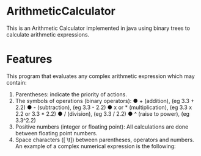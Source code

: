 # ArithmeticCalculator

This is an Arithmetic Calculator implemented in java using binary trees to calculate arithmetic expressions.

# Features 

This program  that evaluates any complex arithmetic expression which may contain:
1. Parentheses: indicate the priority of actions.
2. The symbols of operations (binary operators):
● + (addition), (eg 3.3 + 2.2)
● - (subtraction), (eg 3.3 - 2.2)
● x or * (multiplication), (eg 3.3 x 2.2 or 3.3 * 2.2)
● / (division), (eg 3.3 / 2.2)
● ^ (raise to power), (eg 3.3^2.2)
4. Positive numbers (integer or floating point): All calculations are done
between floating point numbers.
5. Space characters ([ \t]) between parentheses, operators and numbers.
An example of a complex numerical expression is the following:
